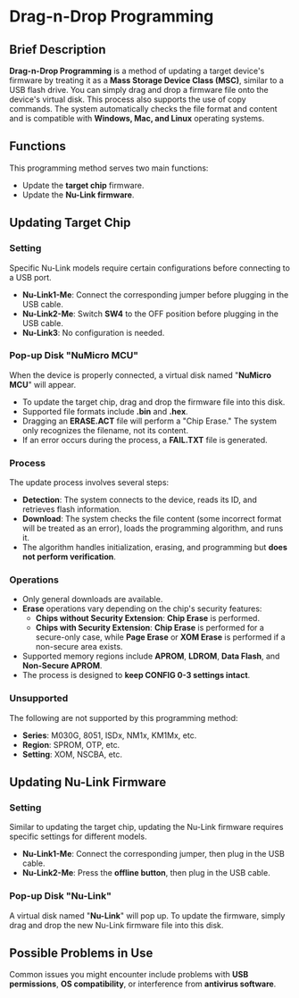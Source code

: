 # Drag-n-Drop Programming

## Brief Description

**Drag-n-Drop Programming** is a method of updating a target device's firmware by treating it as a **Mass Storage Device Class (MSC)**, similar to a USB flash drive. You can simply drag and drop a firmware file onto the device's virtual disk. This process also supports the use of copy commands. The system automatically checks the file format and content and is compatible with **Windows, Mac, and Linux** operating systems.



## Functions

This programming method serves two main functions:
* Update the **target chip** firmware.
* Update the **Nu-Link firmware**.


## Updating Target Chip

### Setting
Specific Nu-Link models require certain configurations before connecting to a USB port.
* **Nu-Link1-Me**: Connect the corresponding jumper before plugging in the USB cable.
* **Nu-Link2-Me**: Switch **SW4** to the OFF position before plugging in the USB cable.
* **Nu-Link3**: No configuration is needed.

### Pop-up Disk "NuMicro MCU"
When the device is properly connected, a virtual disk named "**NuMicro MCU**" will appear.
* To update the target chip, drag and drop the firmware file into this disk.
* Supported file formats include **.bin** and **.hex**.
* Dragging an **ERASE.ACT** file will perform a "Chip Erase." The system only recognizes the filename, not its content.
* If an error occurs during the process, a **FAIL.TXT** file is generated.

### Process
The update process involves several steps:
* **Detection**: The system connects to the device, reads its ID, and retrieves flash information.
* **Download**: The system checks the file content (some incorrect format will be treated as an error), loads the programming algorithm, and runs it.
* The algorithm handles initialization, erasing, and programming but **does not perform verification**.

### Operations
* Only general downloads are available.
* **Erase** operations vary depending on the chip's security features:
    * **Chips without Security Extension**: **Chip Erase** is performed.
    * **Chips with Security Extension**: **Chip Erase** is performed for a secure-only case, while **Page Erase** or **XOM Erase** is performed if a non-secure area exists.
* Supported memory regions include **APROM**, **LDROM**, **Data Flash**, and **Non-Secure APROM**.
* The process is designed to **keep CONFIG 0-3 settings intact**.

### Unsupported 
The following are not supported by this programming method:
* **Series**: M030G, 8051, ISDx, NM1x, KM1Mx, etc.
* **Region**: SPROM, OTP, etc.
* **Setting**: XOM, NSCBA, etc.


## Updating Nu-Link Firmware

### Setting
Similar to updating the target chip, updating the Nu-Link firmware requires specific settings for different models.
* **Nu-Link1-Me**: Connect the corresponding jumper, then plug in the USB cable.
* **Nu-Link2-Me**: Press the **offline button**, then plug in the USB cable.

### Pop-up Disk "Nu-Link"
A virtual disk named "**Nu-Link**" will pop up. To update the firmware, simply drag and drop the new Nu-Link firmware file into this disk.



## Possible Problems in Use

Common issues you might encounter include problems with **USB permissions**, **OS compatibility**, or interference from **antivirus software**.